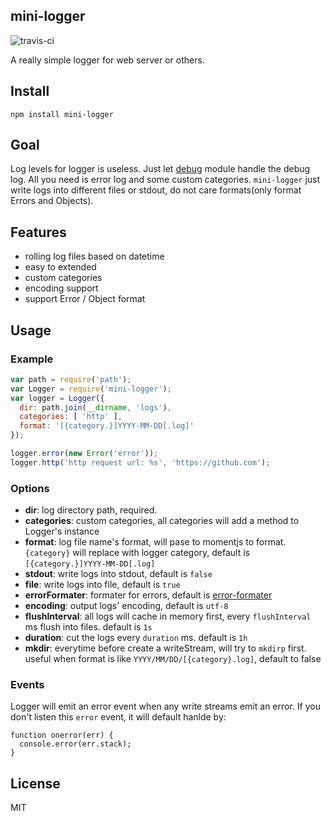 mini-logger
------------

![travis-ci](https://travis-ci.org/node-modules/mini-logger.svg?branch=master)

A really simple logger for web server or others.

## Install

```
npm install mini-logger
```

## Goal

Log levels for logger is useless. Just let [debug](https://github.com/visionmedia/debug) module handle the debug log. All you need is error log and some custom categories. `mini-logger` just write logs into different files or stdout, do not care formats(only format Errors and Objects).

## Features

* rolling log files based on datetime
* easy to extended
* custom categories
* encoding support
* support Error / Object format

## Usage

### Example

```js
var path = require('path');
var Logger = require('mini-logger');
var logger = Logger({
  dir: path.join(__dirname, 'logs'),
  categories: [ 'http' ],
  format: '[{category.}]YYYY-MM-DD[.log]'
});

logger.error(new Error('error'));
logger.http('http request url: %s', 'https://github.com');
```

### Options

* **dir**: log directory path, required.
* **categories**: custom categories, all categories will add a method to Logger's instance
* **format**: log file name's format, will pase to momentjs to format. `{category}` will replace with logger category, default is `[{category.}]YYYY-MM-DD[.log]`
* **stdout**: write logs into stdout, default is `false`
* **file**: write logs into file, default is `true`
* **errorFormater**: formater for errors, default is [error-formater](https://github.com/node-modules/error-formater)
* **encoding**: output logs' encoding, default is `utf-8`
* **flushInterval**: all logs will cache in memory first, every `flushInterval` ms flush into files. default is `1s`
* **duration**: cut the logs every `duration` ms. default is `1h`
* **mkdir**: everytime before create a writeStream, will try to `mkdirp` first. useful when format is like `YYYY/MM/DD/[{category}.log]`, default to false

### Events

Logger will emit an error event when any write streams emit an error. If you don't listen this `error` event, it will default hanlde by:

```
function onerror(err) {
  console.error(err.stack);
}
```

## License

MIT
